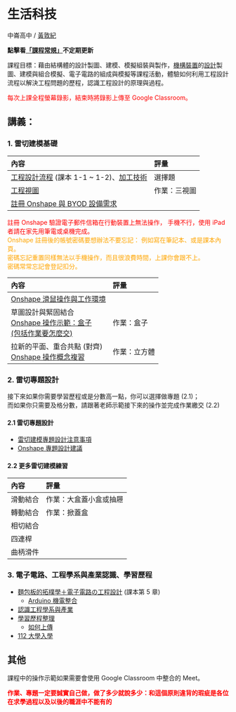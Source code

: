 # 生活科技  

中崙高中 / [黃敦紀](http://nandemoi.github.io/cvs/cv)  

**點擊看[「課程常規」](https://nandemoi.github.io/zl111/rules)不定期更新**

課程目標：藉由結構體的設計製圖、建模、模擬組裝與製作，[機構裝置](https://www.flickr.com/photos/196543042@N06/)的[設計](https://cad.onshape.com/documents/29f77d1e61ff89edff076753/w/cc07af9851e10e5ea7058369/e/1ab1c3e089a868ce1feca1e6?renderMode=0&uiState=630147d0a366dc0353a959e4)製圖、建模與組合模擬、電子電路的組成與模擬等課程活動，體驗如何利用工程設計流程以解決工程問題的歷程，認識工程設計的原理與過程。

<span style="color:red">每次上課全程螢幕錄影，結束時將錄影上傳至 Google Classroom。</span>

<!--span style="color:red">請注意課程已根據上學期觀察到的一些問題調整，評量方式也是。請同學毋須詢問上學期對開班級的同學上課經驗，因為會有顯著的不同。</span-->

<!--[上課地點](https://nandemoi.github.io/zl111/schedule.pdf)，-->

<!--規劃全學期 BYOD (自帶電腦)，每次上課前一天請確保電池蓄電充足。如有問題請第一週上課提出。  
**<span style="color:red">需要滑鼠</span>**，最好用筆電或 Chromebook，如果用 iPad 請準備藍芽滑鼠。-->  
  
## 講義：<!--(分數為學期總分)-->

### 1. 雷切建模基礎

| 內容 | 評量 |
|:--|:--|
| [工程設計流程](https://nandemoi.github.io/zl111/flow.pdf) (課本 1-1 ~ 1-2)、[加工技術](https://nandemoi.github.io/zl111/processing.pdf)| 選擇題 |  
| [工程視圖](https://nandemoi.github.io/zl111/EngrDrawing.pdf) | 作業：三視圖 |
| [註冊 Onshape 與 BYOD 設備需求](https://nandemoi.github.io/zl111/Onshape_Reg.pdf) ||  

<span style="color:red">註冊 Onshape 驗證電子郵件信箱在行動裝置上無法操作，
手機不行，使用 iPad 者請在家先用筆電或桌機完成。</span>  
<span style="color:orange">Onshape 註冊後的帳號密碼要想辦法不要忘記：
例如寫在筆記本、或是課本內頁。  
密碼忘記重置同樣無法以手機操作，而且很浪費時間，上課你會跟不上。  
密碼常常忘記會登記扣分。</span>  
  <!--* [Onshape.com](https://www.onshape.com/en/)-->  
  
| 內容 | 評量 |
|:--|:--|
| [Onshape 滑鼠操作與工作環境](https://nandemoi.github.io/zl111/Onshape0.pdf) ||
| 草圖設計與緊固結合<br>[Onshape 操作示範：盒子<br>(包括作業要怎麼交)](https://nandemoi.github.io/zl111/Onshape1.pdf) | 作業：盒子 |
| 拉新的平面、重合共點 (對齊)<br>[Onshape 操作概念複習](https://nandemoi.github.io/zl111/onshape) | 作業：立方體 |  

### 2. 雷切專題設計

接下來如果你需要學習歷程或是分數高一點，你可以選擇做專題 (2.1)；  
而如果你只需要及格分數，請跟著老師示範接下來的操作並完成作業繳交 (2.2)

#### 2.1 雷切專題設計

* [雷切建模專題設計注意事項](https://nandemoi.github.io/zl111/PjReqs.pdf)  
* [Onshape 專題設計建議](https://nandemoi.github.io/zl111/PjSuggests)  

#### 2.2 更多雷切建模練習

| 內容 | 評量 |
|:--|:--|
| 滑動結合 | 作業：大盒蓋小盒或抽屜 |
| 轉動結合 | 作業：掀蓋盒 |
| 相切結合 | 
| 四連桿 ||
| 曲柄滑件 ||

### 3. 電子電路、工程學系與產業認識、學習歷程

* [麵包板的拓樸學＋電子電路の工程設計](https://nandemoi.github.io/zl111/BB.pdf) (課本第 5 章)  
  * [Arduino 機電整合](https://nandemoi.github.io/zl111/Arduino.pdf)
* [認識工程學系與產業](https://nandemoi.github.io/zl111/engrs.html)
* [學習歷程整理](https://nandemoi.github.io/zl111/cv_prep.pdf) 
  * [如何上傳](https://docs.google.com/presentation/d/1aMvKKsgO2DZWiTfOpt0caiETmFdhGXN1x3cZg6d-ydc/edit#slide=id.p)
* [112 大學入學](https://www.cac.edu.tw/cacportal/index.php)  

<!--混成教學時，請<span style="color:red">資訊股長</span>單純就學校指示的作法替遠距上課的同學架好設備。<!--，到專科教室上課時也是一樣：將設備帶到專科教室架好-->  

## 其他

課程中的操作示範如果需要會使用 Google Classroom 中整合的 Meet。  

<b><span style="color:red">
作業、專題一定要誠實自己做，做了多少就說多少：和這個原則違背的瑕疵是各位在求學過程以及以後的職涯中不能有的
</span></b>